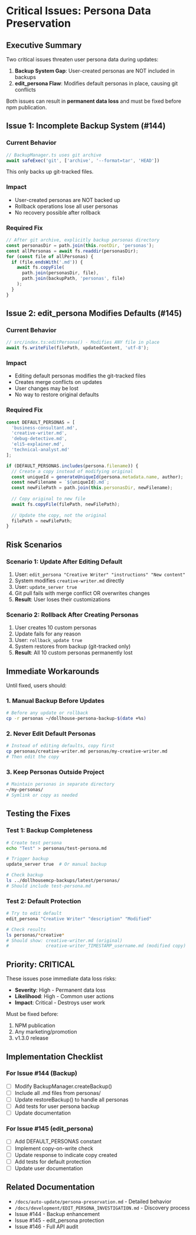 # Critical Issues: Persona Data Preservation

## Executive Summary

Two critical issues threaten user persona data during updates:

1. **Backup System Gap**: User-created personas are NOT included in backups
2. **edit_persona Flaw**: Modifies default personas in place, causing git conflicts

Both issues can result in **permanent data loss** and must be fixed before npm publication.

## Issue 1: Incomplete Backup System (#144)

### Current Behavior
```typescript
// BackupManager.ts uses git archive
await safeExec('git', ['archive', '--format=tar', 'HEAD'])
```
This only backs up git-tracked files.

### Impact
- User-created personas are NOT backed up
- Rollback operations lose all user personas
- No recovery possible after rollback

### Required Fix
```typescript
// After git archive, explicitly backup personas directory
const personasDir = path.join(this.rootDir, 'personas');
const allPersonas = await fs.readdir(personasDir);
for (const file of allPersonas) {
  if (file.endsWith('.md')) {
    await fs.copyFile(
      path.join(personasDir, file),
      path.join(backupPath, 'personas', file)
    );
  }
}
```

## Issue 2: edit_persona Modifies Defaults (#145)

### Current Behavior
```typescript
// src/index.ts:editPersona() - Modifies ANY file in place
await fs.writeFile(filePath, updatedContent, 'utf-8');
```

### Impact
- Editing default personas modifies the git-tracked files
- Creates merge conflicts on updates
- User changes may be lost
- No way to restore original defaults

### Required Fix
```typescript
const DEFAULT_PERSONAS = [
  'business-consultant.md',
  'creative-writer.md',
  'debug-detective.md',
  'eli5-explainer.md',
  'technical-analyst.md'
];

if (DEFAULT_PERSONAS.includes(persona.filename)) {
  // Create a copy instead of modifying original
  const uniqueId = generateUniqueId(persona.metadata.name, author);
  const newFilename = `${uniqueId}.md`;
  const newFilePath = path.join(this.personasDir, newFilename);
  
  // Copy original to new file
  await fs.copyFile(filePath, newFilePath);
  
  // Update the copy, not the original
  filePath = newFilePath;
}
```

## Risk Scenarios

### Scenario 1: Update After Editing Default
1. User: `edit_persona "Creative Writer" "instructions" "New content"`
2. System modifies `creative-writer.md` directly
3. User: `update_server true`
4. Git pull fails with merge conflict OR overwrites changes
5. **Result**: User loses their customizations

### Scenario 2: Rollback After Creating Personas
1. User creates 10 custom personas
2. Update fails for any reason
3. User: `rollback_update true`
4. System restores from backup (git-tracked only)
5. **Result**: All 10 custom personas permanently lost

## Immediate Workarounds

Until fixed, users should:

### 1. Manual Backup Before Updates
```bash
# Before any update or rollback
cp -r personas ~/dollhouse-persona-backup-$(date +%s)
```

### 2. Never Edit Default Personas
```bash
# Instead of editing defaults, copy first
cp personas/creative-writer.md personas/my-creative-writer.md
# Then edit the copy
```

### 3. Keep Personas Outside Project
```bash
# Maintain personas in separate directory
~/my-personas/
# Symlink or copy as needed
```

## Testing the Fixes

### Test 1: Backup Completeness
```bash
# Create test persona
echo "Test" > personas/test-persona.md

# Trigger backup
update_server true  # Or manual backup

# Check backup
ls ../dollhousemcp-backups/latest/personas/
# Should include test-persona.md
```

### Test 2: Default Protection
```bash
# Try to edit default
edit_persona "Creative Writer" "description" "Modified"

# Check results
ls personas/*creative*
# Should show: creative-writer.md (original)
#              creative-writer_TIMESTAMP_username.md (modified copy)
```

## Priority: CRITICAL

These issues pose immediate data loss risks:
- **Severity**: High - Permanent data loss
- **Likelihood**: High - Common user actions
- **Impact**: Critical - Destroys user work

Must be fixed before:
1. NPM publication
2. Any marketing/promotion
3. v1.3.0 release

## Implementation Checklist

### For Issue #144 (Backup)
- [ ] Modify BackupManager.createBackup()
- [ ] Include all .md files from personas/
- [ ] Update restoreBackup() to handle all personas
- [ ] Add tests for user persona backup
- [ ] Update documentation

### For Issue #145 (edit_persona)
- [ ] Add DEFAULT_PERSONAS constant
- [ ] Implement copy-on-write check
- [ ] Update response to indicate copy created
- [ ] Add tests for default protection
- [ ] Update user documentation

## Related Documentation
- `/docs/auto-update/persona-preservation.md` - Detailed behavior
- `/docs/development/EDIT_PERSONA_INVESTIGATION.md` - Discovery process
- Issue #144 - Backup enhancement
- Issue #145 - edit_persona protection
- Issue #146 - Full API audit
